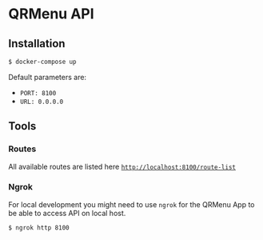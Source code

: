 # QRMenu API

## Installation

```bash
$ docker-compose up
```

Default parameters are:

- `PORT: 8100`
- `URL: 0.0.0.0`

## Tools

### Routes

All available routes are listed here [`http://localhost:8100/route-list`](http://localhost:8100/route-list)

### Ngrok

For local development you might need to use `ngrok` for the QRMenu App to be able to access API on local host.

```bash
$ ngrok http 8100
```
